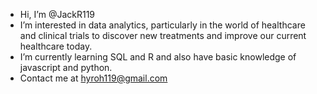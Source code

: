 - Hi, I’m @JackR119
- I’m interested in data analytics, particularly in the world of healthcare and clinical trials to discover new treatments and improve our current healthcare today.
- I’m currently learning SQL and R and also have basic knowledge of javascript and python.
- Contact me at hyroh119@gmail.com
